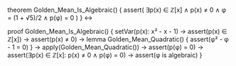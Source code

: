 theorem Golden_Mean_Is_Algebraic() {
  assert(
    ∃p(x) ∈ ℤ[x] ∧ p(x) ≠ 0 ∧ 
    φ = (1 + √5)/2 ∧ 
    p(φ) = 0
  )
} ↔

proof Golden_Mean_Is_Algebraic() {
  setVar(p(x): x² - x - 1) →
  assert(p(x) ∈ ℤ[x]) →
  assert(p(x) ≠ 0) →
  lemma Golden_Mean_Quadratic() {
    assert(φ² - φ - 1 = 0)
  } →
  apply(Golden_Mean_Quadratic()) →
  assert(p(φ) = 0) →
  assert(∃p(x) ∈ ℤ[x]: p(x) ≠ 0 ∧ p(φ) = 0) →
  assert(φ is algebraic)
}